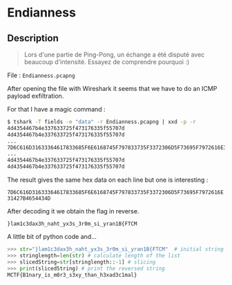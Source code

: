 # Endianness

## Description

> Lors d'une partie de Ping-Pong, un échange a été disputé avec beaucoup d'intensité. Essayez de comprendre pourquoi :)

File : `Endianness.pcapng`

After opening the file with Wireshark it seems that we have to do an ICMP payload exfiltration.

For that I have a magic command :

```bash
$ tshark -T fields -e "data" -r Endianness.pcapng | xxd -p -r
4d4354467b4e337633725f473176335f55707d
4d4354467b4e337633725f473176335f55707d
...
7D6C616D31633364617833685F6E6168745F797833735F3372306D5F73695F7972616E31427B4654434D
...
4d4354467b4e337633725f473176335f55707d
4d4354467b4e337633725f473176335f55707d
```

The result gives the same hex data on each line but one is interesting : 

`7D6C616D31633364617833685F6E6168745F797833735F3372306D5F73695F7972616E31427B4654434D`

After decoding it we obtain the flag in reverse.

`}lam1c3dax3h_naht_yx3s_3r0m_si_yran1B{FTCM`

A little bit of python code and...

```python
>>> str="}lam1c3dax3h_naht_yx3s_3r0m_si_yran1B{FTCM"  # initial string
>>> stringlength=len(str) # calculate length of the list
>>> slicedString=str[stringlength::-1] # slicing
>>> print(slicedString) # print the reversed string
MCTF{B1nary_is_m0r3_s3xy_than_h3xad3c1mal}
```





